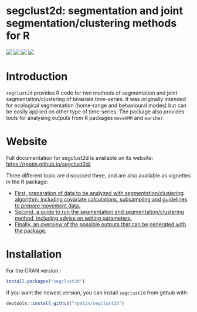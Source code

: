 segclust2d: segmentation and joint segmentation/clustering methods for R
================

[![](https://www.r-pkg.org/badges/version/segclust2d?color=orange)](https://cran.r-project.org/package=segclust2d)
[![](http://cranlogs.r-pkg.org/badges/grand-total/segclust2d?color=yellow)](https://cran.r-project.org/package=segclust2d)
[![](https://img.shields.io/badge/devel%20version-0.3.0-blue.svg)](https://github.com/rpatin/segclust2d)
[![](https://img.shields.io/github/last-commit/rpatin/segclust2d.svg)](https://github.com/rpatin/segclust2d/commits/master)

# Introduction

`segclust2d` provides R code for two methods of segmentation and joint
segmentation/clustering of bivariate time-series. It was originally
intended for ecological segmentation (home-range and behavioural modes)
but can be easily applied on other type of time-series. The package also
provides tools for analysing outputs from R packages `moveHMM` and
`marcher`.

# Website

Full documentation for segclust2d is available on its website:
<https://rpatin.github.io/segclust2d/>

Three different topic are discussed there, and are also available as
vignettes in the R package:

-   [First, preparation of data to be analyzed with
    segmentation/clustering algorithm, including covariate calculations,
    subsampling and guidelines to prepare movement
    data.](https://rpatin.github.io/segclust2d/articles/preparing_data.html)
-   [Second, a guide to run the segmentation and segmentation/clustering
    method, including advise on setting
    parameters.](https://rpatin.github.io/segclust2d/articles/run_segclust2d.html)
-   [Finally, an overview of the possible outputs that can be generated
    with the
    package.](https://rpatin.github.io/segclust2d/articles/explore_outputs.html)

# Installation

For the CRAN version :

``` r
install.packages("segclust2d")
```

If you want the newest version, you can install `segclust2d` from github
with:

``` r
devtools::install_github("rpatin/segclust2d")
```
